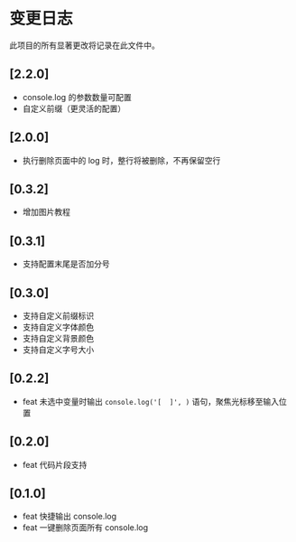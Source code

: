 # 变更日志

此项目的所有显著更改将记录在此文件中。

## [2.2.0]

* console.log 的参数数量可配置
* 自定义前缀（更灵活的配置）

## [2.0.0]

* 执行删除页面中的 log 时，整行将被删除，不再保留空行

## [0.3.2]

* 增加图片教程

## [0.3.1]

* 支持配置末尾是否加分号

## [0.3.0]

* 支持自定义前缀标识
* 支持自定义字体颜色
* 支持自定义背景颜色
* 支持自定义字号大小

## [0.2.2]

* feat 未选中变量时输出 `console.log('[  ]', )` 语句，聚焦光标移至输入位置

## [0.2.0]

* feat 代码片段支持

## [0.1.0]

* feat 快捷输出 console.log
* feat 一键删除页面所有 console.log
